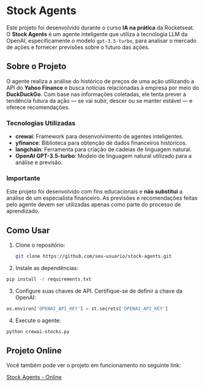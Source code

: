 # Stock Agents

Este projeto foi desenvolvido durante o curso **IA na prática** da Rocketseat. O **Stock Agents** é um agente inteligente que utiliza a tecnologia LLM da OpenAI, especificamente o modelo `gpt-3.5-turbo`, para analisar o mercado de ações e fornecer previsões sobre o futuro das ações.

## Sobre o Projeto

O agente realiza a análise do histórico de preços de uma ação utilizando a API do **Yahoo Finance** e busca notícias relacionadas à empresa por meio do **DuckDuckGo**. Com base nas informações coletadas, ele tenta prever a tendência futura da ação — se vai subir, descer ou se manter estável — e oferece recomendações.

### Tecnologias Utilizadas

- **crewai**: Framework para desenvolvimento de agentes inteligentes.
- **yfinance**: Biblioteca para obtenção de dados financeiros históricos.
- **langchain**: Ferramenta para criação de cadeias de linguagem natural.
- **OpenAI GPT-3.5-turbo**: Modelo de linguagem natural utilizado para a análise e previsão.

### Importante

Este projeto foi desenvolvido com fins educacionais e **não substitui** a análise de um especialista financeiro. As previsões e recomendações feitas pelo agente devem ser utilizadas apenas como parte do processo de aprendizado.

## Como Usar

1. Clone o repositório:
   ```bash
   git clone https://github.com/seu-usuario/stock-agents.git
   ```

2. Instale as dependências:
  ```bash
  pip install -r requirements.txt
  ```  

3. Configure suas chaves de API. Certifique-se de definir a chave da OpenAI:

  ```python
  os.environ['OPENAI_API_KEY'] = st.secrets['OPENAI_API_KEY']
  ```

4. Execute o agente:
  ```bash
  python crewai-stocks.py
  ```

## Projeto Online

Você também pode ver o projeto em funcionamento no seguinte link:

[Stock Agents - Online](https://crewai-stockspy-9amjsvgtxrbflpseq5pm6w.streamlit.app/)